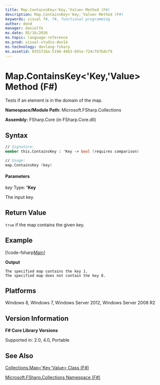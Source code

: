 ```yaml
---
title: Map.ContainsKey<'Key,'Value> Method (F#)
description: Map.ContainsKey<'Key,'Value> Method (F#)
keywords: visual f#, f#, functional programming
author: dend
manager: danielfe
ms.date: 05/16/2016
ms.topic: language-reference
ms.prod: visual-studio-dev14
ms.technology: devlang-fsharp
ms.assetid: 035571ba-5194-4463-b91e-724cf67bdcf9
---
```


# Map.ContainsKey<'Key,'Value> Method (F#)

Tests if an element is in the domain of the map.

**Namespace/Module Path:** Microsoft.FSharp.Collections

**Assembly:** FSharp.Core (in FSharp.Core.dll)


## Syntax

```fsharp
// Signature:
member this.ContainsKey : 'Key -> bool (requires comparison)

// Usage:
map.ContainsKey (key)
```

#### Parameters
*key*
Type: **'Key**


The input key.

## Return Value

`true` if the map contains the given key.

## Example

[!code-fsharp[Main](../../../samples/snippets/fsmaps/snippet4.fs)]

**Output**

```
The specified map contains the key 1.
The specified map does not contain the key 0.
```

## Platforms
Windows 8, Windows 7, Windows Server 2012, Windows Server 2008 R2

## Version Information
**F# Core Library Versions**

Supported in: 2.0, 4.0, Portable

## See Also
[Collections.Map&#60;'Key,'Value&#62; Class &#40;F&#35;&#41;](Collections.Map%5B%27Key%2C%27Value%5D-Class-%5BFSharp%5D.md)

[Microsoft.FSharp.Collections Namespace &#40;F&#35;&#41;](Microsoft.FSharp.Collections-Namespace-%5BFSharp%5D.md)

